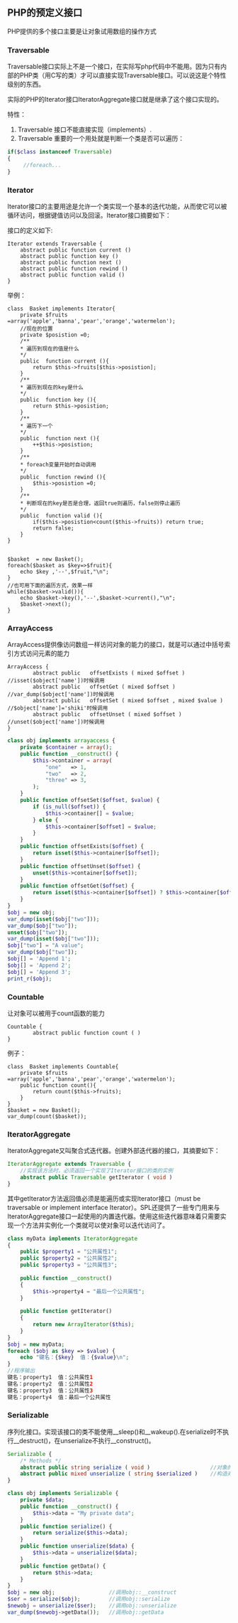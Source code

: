 ## PHP的预定义接口

PHP提供的多个接口主要是让对象试用数组的操作方式

### Traversable

Traversable接口实际上不是一个接口，在实际写php代码中不能用。因为只有内部的PHP类（用C写的类）才可以直接实现Traversable接口。可以说这是个特性级别的东西。

实际的PHP的Iterator接口IteratorAggregate接口就是继承了这个接口实现的。

特性：

1. Traversable 接口不能直接实现（implements）.
2. Traversable 重要的一个用处就是判断一个类是否可以遍历：

```php
if($class instanceof Traversable)
{
     //foreach...
}
```

### Iterator

Iterator接口的主要用途是允许一个类实现一个基本的迭代功能，从而使它可以被循环访问，根据键值访问以及回滚。Iterator接口摘要如下：

接口的定义如下: 

```
Iterator extends Traversable {
    abstract public function current ()  
    abstract public function key ()  
    abstract public function next ()  
    abstract public function rewind ()  
    abstract public function valid ()  
}  
```

举例：

```
class  Basket implements Iterator{  
    private $fruits =array('apple','banna','pear','orange','watermelon');  
    //现在的位置  
    private $posistion =0;  
    /** 
    * 遍历到现在的值是什么 
    */  
    public  function current (){  
        return $this->fruits[$this->posistion];  
    }  
    /** 
    * 遍历到现在的key是什么 
    */  
    public  function key (){  
        return $this->posistion;  
    }  
    /** 
    * 遍历下一个 
    */  
    public  function next (){  
        ++$this->posistion;  
    }  
    /** 
    * foreach变量开始时自动调用 
    */  
    public  function rewind (){  
        $this->posistion =0;  
    }  
    /** 
    * 判断现在的key是否是合理，返回true则遍历，false则停止遍历 
    */  
    public  function valid (){  
        if($this->posistion<count($this->fruits)) return true;  
        return false;  
    }  
}  


$basket  = new Basket();  
foreach($basket as $key=>$fruit){  
    echo $key ,'--',$fruit,"\n";  
}  
//也可用下面的遍历方式，效果一样  
while($basket->valid()){  
    echo $basket->key(),'--',$basket->current(),"\n";  
    $basket->next();  
}  
```

### ArrayAccess

ArrayAccess提供像访问数组一样访问对象的能力的接口，就是可以通过中括号索引方式访问元素的能力

```
ArrayAccess {  
        abstract public   offsetExists ( mixed $offset )                //isset($object['name'])时候调用  
        abstract public   offsetGet ( mixed $offset )                   //var_dump($object['name'])时候调用  
        abstract public   offsetSet ( mixed $offset , mixed $value )    //$object['name']='shiki'时候调用  
        abstract public   offsetUnset ( mixed $offset )                 //unset($object['name'])时候调用  
}
```

```php
class obj implements arrayaccess {
    private $container = array();
    public function __construct() {
        $this->container = array(
            "one"   => 1,
            "two"   => 2,
            "three" => 3,
        );
    }
    public function offsetSet($offset, $value) {
        if (is_null($offset)) {
            $this->container[] = $value;
        } else {
            $this->container[$offset] = $value;
        }
    }
    public function offsetExists($offset) {
        return isset($this->container[$offset]);
    }
    public function offsetUnset($offset) {
        unset($this->container[$offset]);
    }
    public function offsetGet($offset) {
        return isset($this->container[$offset]) ? $this->container[$offset] : null;
    }
}
$obj = new obj;
var_dump(isset($obj["two"]));
var_dump($obj["two"]);
unset($obj["two"]);
var_dump(isset($obj["two"]));
$obj["two"] = "A value";
var_dump($obj["two"]);
$obj[] = 'Append 1';
$obj[] = 'Append 2';
$obj[] = 'Append 3';
print_r($obj);

```

### Countable

让对象可以被用于count函数的能力 

```
Countable {  
        abstract public function count ( )  
}  
```

例子：

```
class  Basket implements Countable{  
    private $fruits =array('apple','banna','pear','orange','watermelon');  
    public function count(){  
        return count($this->fruits);  
    }  
}  
$basket = new Basket();  
var_dump(count($basket)); 
```

### IteratorAggregate

IteratorAggregate又叫聚合式迭代器。创建外部迭代器的接口，其摘要如下：

```php
IteratorAggregate extends Traversable { 
    //实现该方法时，必须返回一个实现了Iterator接口的类的实例 
    abstract public Traversable getIterator ( void ) 
} 
```

其中getIterator方法返回值必须是能遍历或实现Iterator接口（must be traversable or implement interface Iterator）。SPL还提供了一些专门用来与IteratorAggregate接口一起使用的内置迭代器。使用这些迭代器意味着只需要实现一个方法并实例化一个类就可以使对象可以迭代访问了。

```php
class myData implements IteratorAggregate  
{  
    public $property1 = "公共属性1";  
    public $property2 = "公共属性2";  
    public $property3 = "公共属性3";  
  
    public function __construct()  
    {  
        $this->property4 = "最后一个公共属性";  
    }  
  
    public function getIterator()  
    {  
        return new ArrayIterator($this);  
    }  
}
$obj = new myData;  
foreach ($obj as $key => $value) {  
    echo "键名：{$key}  值：{$value}\n";  
}
//程序输出
键名：property1  值：公共属性1
键名：property2  值：公共属性2
键名：property3  值：公共属性3
键名：property4  值：最后一个公共属性
```

### Serializable

序列化接口。实现该接口的类不能使用__sleep()和__wakeup().在serialize时不执行__destruct()，在unserialize不执行__construct()。

```php
Serializable {
	/* Methods */
	abstract public string serialize ( void )                   //对象的字符串表示
	abstract public mixed unserialize ( string $serialized )    //构造对象
}
```

```php
class obj implements Serializable {
    private $data;
    public function __construct() {
        $this->data = "My private data";
    }
    public function serialize() {
        return serialize($this->data);
    }
    public function unserialize($data) {
        $this->data = unserialize($data);
    }
    public function getData() {
        return $this->data;
    }
}
$obj = new obj;                 //调用obj::__construct
$ser = serialize($obj);         //调用obj::serialize
$newobj = unserialize($ser);    //调用obj::unserialize
var_dump($newobj->getData());   //调用obj::getData
```